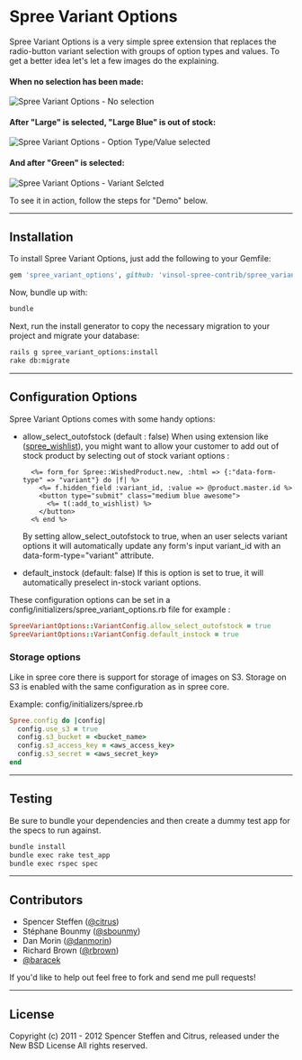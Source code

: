 # Spree Variant Options


Spree Variant Options is a very simple spree extension that replaces the radio-button variant selection with groups of option types and values. To get a better idea let's let a few images do the explaining.


#### When no selection has been made:
![Spree Variant Options - No selection](http://spree-docs.s3.amazonaws.com/spree_variant_options/v0.3.1/1.jpg)

#### After "Large" is selected, "Large Blue" is out of stock:

![Spree Variant Options - Option Type/Value selected](http://spree-docs.s3.amazonaws.com/spree_variant_options/v0.3.1/2.jpg)

#### And after "Green" is selected:
![Spree Variant Options - Variant Selcted](http://spree-docs.s3.amazonaws.com/spree_variant_options/v0.3.1/3.jpg)

To see it in action, follow the steps for "Demo" below.


------------------------------------------------------------------------------
Installation
------------------------------------------------------------------------------

To install Spree Variant Options, just add the following to your Gemfile:

```ruby
gem 'spree_variant_options', github: 'vinsol-spree-contrib/spree_variant_options', branch: '3-0-stable'
```

Now, bundle up with:

```bash
bundle
```

Next, run the install generator to copy the necessary migration to your project and migrate your database:

```bash
rails g spree_variant_options:install
rake db:migrate
```

------------------------------------------------------------------------------
Configuration Options
------------------------------------------------------------------------------

Spree Variant Options comes with some handy options:

- allow_select_outofstock (default : false)
  When using extension like ([spree_wishlist](https://github.com/spree/spree_wishlist)), you might want to allow your customer to add out of stock product by selecting out of stock variant options :
  ```erb
    <%= form_for Spree::WishedProduct.new, :html => {:"data-form-type" => "variant"} do |f| %>
      <%= f.hidden_field :variant_id, :value => @product.master.id %>
      <button type="submit" class="medium blue awesome">
        <%= t(:add_to_wishlist) %>
      </button>
    <% end %>
  ```
  By setting allow_select_outofstock to true, when an user selects variant options it will automatically update any form's input variant_id with an data-form-type="variant" attribute.

- default_instock (default: false)
  If this is option is set to true, it will automatically preselect in-stock variant options.

These configuration options can be set in a config/initializers/spree_variant_options.rb file for example :
```ruby
SpreeVariantOptions::VariantConfig.allow_select_outofstock = true
SpreeVariantOptions::VariantConfig.default_instock = true
```

### Storage options
Like in spree core there is support for storage of images on S3.
Storage on S3 is enabled with the same configuration as in spree core.

Example: config/initializers/spree.rb

```ruby
Spree.config do |config|
  config.use_s3 = true
  config.s3_bucket = <bucket_name>
  config.s3_access_key = <aws_access_key>
  config.s3_secret = <aws_secret_key>
end
```

------------------------------------------------------------------------------
Testing
------------------------------------------------------------------------------

Be sure to bundle your dependencies and then create a dummy test app for the specs to run against.

```bash
bundle install
bundle exec rake test_app
bundle exec rspec spec
```

------------------------------------------------------------------------------
Contributors
------------------------------------------------------------------------------

* Spencer Steffen ([@citrus](https://github.com/citrus))
* Stéphane Bounmy ([@sbounmy](https://github.com/sbounmy))
* Dan Morin ([@danmorin](https://github.com/danmorin))
* Richard Brown ([@rbrown](https://github.com/rbrown))
* [@baracek](https://github.com/baracek)

If you'd like to help out feel free to fork and send me pull requests!


------------------------------------------------------------------------------
License
------------------------------------------------------------------------------

Copyright (c) 2011 - 2012 Spencer Steffen and Citrus, released under the New BSD License All rights reserved.
